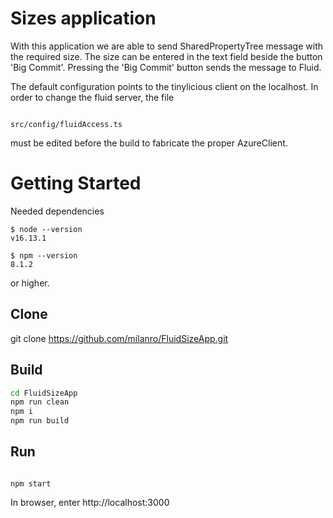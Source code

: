 
# Sizes application

With this application we are able to send SharedPropertyTree message with the required size.
The size can be entered in the text field beside the button 'Big Commit'.
Pressing the 'Big Commit' button sends the message to Fluid.

The default configuration points to the tinylicious client on the localhost. In order to change
the fluid server, the file

``` 

src/config/fluidAccess.ts
```
must be edited before the build to fabricate the proper AzureClient.



# Getting Started

Needed dependencies

```
$ node --version
v16.13.1

$ npm --version
8.1.2
```
or higher.

## Clone
git clone https://github.com/milanro/FluidSizeApp.git

## Build

```sh
cd FluidSizeApp
npm run clean
npm i
npm run build
```
## Run

```

npm start
```
In browser, enter http://localhost:3000


